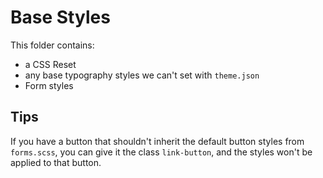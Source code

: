 # Base Styles

This folder contains:

- a CSS Reset
- any base typography styles we can't set with `theme.json`
- Form styles

## Tips

If you have a button that shouldn't inherit the default button styles from `forms.scss`, you can give it the class `link-button`, and the styles won't be applied to that button.